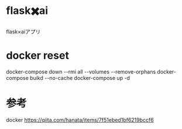 # flask✖️ai
flask×aiアプリ

# docker reset
docker-compose down --rmi all --volumes --remove-orphans
docker-compose buikd --no-cache
docker-compose up -d

# 参考
docker
https://qiita.com/hanata/items/7f51ebed1bf6219bccf6